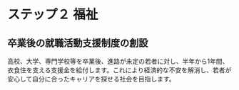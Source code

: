 # ステップ２ 福祉

## 卒業後の就職活動支援制度の創設

高校、大学、専門学校等を卒業後、進路が未定の若者に対し、半年から1年間、衣食住を支える支援金を給付します。これにより経済的な不安を解消し、若者が安心して自分に合ったキャリアを探せる社会を目指します。